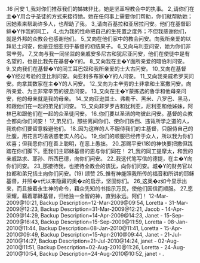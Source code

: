 .16 
问安 
1_我对你们推荐我们的姊妹非比，她是坚革哩教会中的执事。 2_请你们在主�Y用合乎圣徒的方式来接待她。她在任何事上需要你们帮助，你们就帮助她；因她素来帮助许多人，也帮助了我。 
3_请向百基拉和亚居拉问安。他们在基督耶稣�Y作我的同工， 4_也为我的性命把自己的生死置之度外；不但我感谢他们，就是外邦的众教会也感谢他们。 5_又向在他们家中的教会问安。向我所亲爱的以拜尼土问安，他是亚细亚归于基督的初结果子。 6_又向马利亚问安，她为你们非常辛劳。 7_又向与我一同坐监的亲戚安多尼古和犹尼亚问安，他们在使徒中是有名望的，也是比我先在基督�Y的。 8_又向我在主�Y面所亲爱的暗伯利问安。 9_又向我们在基督�Y的同工耳巴奴和我所亲爱的士大古问安。 10_又向在基督�Y经过考验的亚比利问安。向亚利多布家�Y的人问安。 11_又向我亲戚希罗天问安。向拿其数家在主�Y的人问安。 12_又向为主辛劳的土非拿和土富撒问安。向所亲爱、为主非常辛劳的彼息问安。 13_又向在主�Y蒙拣选的鲁孚和他母亲问安，他的母亲就是我的母亲。 14_又向亚逊其土、弗勒干、黑米、八罗巴、黑马，和跟他们在一起的弟兄们问安。 15_又向非罗罗古和犹利亚，尼利亚和他姊妹，阿林巴和跟他们在一起的众圣徒问安。 16_你们要以圣洁的吻彼此问安。基督的众教会都向你们问安！ 
17_弟兄们，那些离间你们、使你们跌倒、违背所学之道的人，我劝你们要留意躲避他们。 18_因为这样的人不服侍我们的主基督，只服侍自己的肚腹，用花言巧语诱惑老实人的心。 19_你们的顺服已经传于众人，所以我为你们欢喜；但我愿你们在善上聪明，在恶上愚拙。 20_那赐平安(18)的神快要把撒但践踏在你们脚下。愿我们主耶稣基督的恩与你们同在！ 
21_我的同工提摩太，和我的亲戚路求、耶孙、所西巴德，向你们问安。 22_我这代笔写信的德提，在主�Y向你们问安。 23_那接待我，也接待全教会的该犹，向你们问安。城�Y的财务官以拉都和弟兄括土向你们问安。(19) 
颂赞 
25_惟有神能照我所传的福音和所讲的耶稣基督，并照�v代以来隐藏的奥�z的启示，坚固你们。 26_这奥�z如今显示出来，而且按着永生神的命令，藉众先知的书指示万民，使他们因信而顺服。 27_愿荣耀，藉着耶稣基督，归给独一全智的神，直到永远。阿们！ 
12-Mar-2009@10:21, Backup Description=12-Mar-2009@09:54, Loretta - 
31-Mar-2009@12:23, Backup Description=31-Mar-2009@12:21, Jacob - 
14-Apr-2009@14:29, Backup Description=14-Apr-2009@14:23, Janet - 
15-Sep-2009@16:43, Backup Description=15-Sep-2009@11:59, Loretta - 
08-Jan-2010@11:44, Backup Description=08-Jan-2010@11:41, Loretta - 
15-Apr-2010@09:49, Backup Description=15-Apr-2010@09:44, Janet - 
21-Jul-2010@14:27, Backup Description=21-Jul-2010@14:24, janet - 
02-Aug-2010@11:51, Backup Description=02-Aug-2010@11:26, Loretta - 
24-Aug-2010@10:54, Backup Description=24-Aug-2010@10:52, janet - 
.